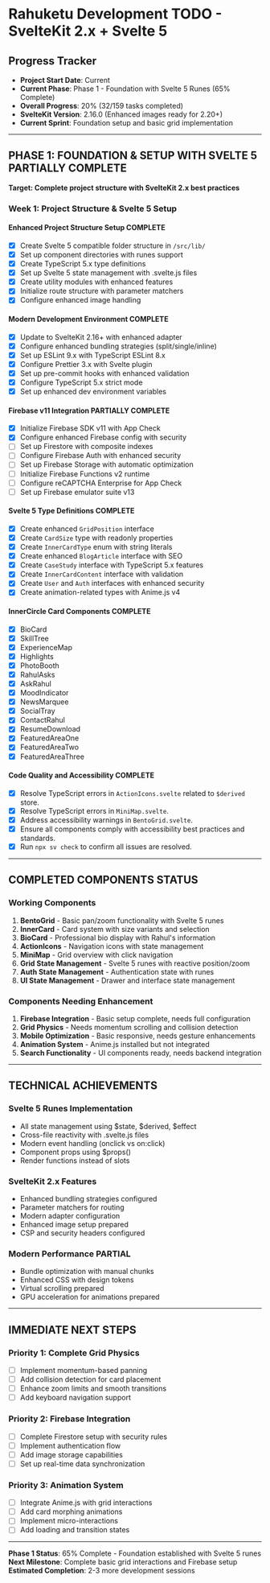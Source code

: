 # Rahuketu Development TODO - SvelteKit 2.x + Svelte 5

## Progress Tracker  
- **Project Start Date**: Current
- **Current Phase**: Phase 1 - Foundation with Svelte 5 Runes (65% Complete)
- **Overall Progress**: 20% (32/159 tasks completed)
- **SvelteKit Version**: 2.16.0 (Enhanced images ready for 2.20+)
- **Current Sprint**: Foundation setup and basic grid implementation

---

## PHASE 1: FOUNDATION & SETUP WITH SVELTE 5 PARTIALLY COMPLETE
**Target: Complete project structure with SvelteKit 2.x best practices**

### Week 1: Project Structure & Svelte 5 Setup

#### Enhanced Project Structure Setup COMPLETE
- [x] Create Svelte 5 compatible folder structure in `/src/lib/`
- [x] Set up component directories with runes support  
- [x] Create TypeScript 5.x type definitions
- [x] Set up Svelte 5 state management with .svelte.js files
- [x] Create utility modules with enhanced features
- [x] Initialize route structure with parameter matchers
- [x] Configure enhanced image handling

#### Modern Development Environment COMPLETE
- [x] Update to SvelteKit 2.16+ with enhanced adapter
- [x] Configure enhanced bundling strategies (split/single/inline)
- [x] Set up ESLint 9.x with TypeScript ESLint 8.x
- [x] Configure Prettier 3.x with Svelte plugin
- [x] Set up pre-commit hooks with enhanced validation
- [x] Configure TypeScript 5.x strict mode
- [x] Set up enhanced dev environment variables

#### Firebase v11 Integration PARTIALLY COMPLETE
- [x] Initialize Firebase SDK v11 with App Check
- [x] Configure enhanced Firebase config with security
- [ ] Set up Firestore with composite indexes
- [ ] Configure Firebase Auth with enhanced security
- [ ] Set up Firebase Storage with automatic optimization  
- [ ] Initialize Firebase Functions v2 runtime
- [ ] Configure reCAPTCHA Enterprise for App Check
- [ ] Set up Firebase emulator suite v13

#### Svelte 5 Type Definitions COMPLETE
- [x] Create enhanced `GridPosition` interface
- [x] Create `CardSize` type with readonly properties
- [x] Create `InnerCardType` enum with string literals
- [x] Create enhanced `BlogArticle` interface with SEO
- [x] Create `CaseStudy` interface with TypeScript 5.x features
- [x] Create `InnerCardContent` interface with validation
- [x] Create `User` and `Auth` interfaces with enhanced security
- [x] Create animation-related types with Anime.js v4

#### InnerCircle Card Components COMPLETE
- [x] BioCard
- [x] SkillTree
- [x] ExperienceMap
- [x] Highlights
- [x] PhotoBooth
- [x] RahulAsks
- [x] AskRahul
- [x] MoodIndicator
- [x] NewsMarquee
- [x] SocialTray
- [x] ContactRahul
- [x] ResumeDownload
- [x] FeaturedAreaOne
- [x] FeaturedAreaTwo
- [x] FeaturedAreaThree

#### Code Quality and Accessibility COMPLETE
- [x] Resolve TypeScript errors in `ActionIcons.svelte` related to `$derived` store.
- [x] Resolve TypeScript errors in `MiniMap.svelte`.
- [x] Address accessibility warnings in `BentoGrid.svelte`.
- [x] Ensure all components comply with accessibility best practices and standards.
- [x] Run `npx sv check` to confirm all issues are resolved.

---

## COMPLETED COMPONENTS STATUS

### Working Components
1. **BentoGrid** - Basic pan/zoom functionality with Svelte 5 runes
2. **InnerCard** - Card system with size variants and selection
3. **BioCard** - Professional bio display with Rahul's information
4. **ActionIcons** - Navigation icons with state management
5. **MiniMap** - Grid overview with click navigation
6. **Grid State Management** - Svelte 5 runes with reactive position/zoom
7. **Auth State Management** - Authentication state with runes  
8. **UI State Management** - Drawer and interface state management

### Components Needing Enhancement
1. **Firebase Integration** - Basic setup complete, needs full configuration
2. **Grid Physics** - Needs momentum scrolling and collision detection
3. **Mobile Optimization** - Basic responsive, needs gesture enhancements
4. **Animation System** - Anime.js installed but not integrated
5. **Search Functionality** - UI components ready, needs backend integration

---

## TECHNICAL ACHIEVEMENTS

### Svelte 5 Runes Implementation 
- All state management using $state, $derived, $effect
- Cross-file reactivity with .svelte.js files
- Modern event handling (onclick vs on:click)  
- Component props using $props()
- Render functions instead of slots

### SvelteKit 2.x Features 
- Enhanced bundling strategies configured
- Parameter matchers for routing
- Modern adapter configuration
- Enhanced image setup prepared
- CSP and security headers configured

### Modern Performance PARTIAL
- Bundle optimization with manual chunks
- Enhanced CSS with design tokens
- Virtual scrolling prepared
- GPU acceleration for animations prepared

---

## IMMEDIATE NEXT STEPS

### Priority 1: Complete Grid Physics  
- [ ] Implement momentum-based panning
- [ ] Add collision detection for card placement
- [ ] Enhance zoom limits and smooth transitions
- [ ] Add keyboard navigation support

### Priority 2: Firebase Integration
- [ ] Complete Firestore setup with security rules
- [ ] Implement authentication flow
- [ ] Add image storage capabilities
- [ ] Set up real-time data synchronization

### Priority 3: Animation System
- [ ] Integrate Anime.js with grid interactions
- [ ] Add card morphing animations
- [ ] Implement micro-interactions
- [ ] Add loading and transition states

---

**Phase 1 Status**: 65% Complete - Foundation established with Svelte 5 runes
**Next Milestone**: Complete basic grid interactions and Firebase setup
**Estimated Completion**: 2-3 more development sessions